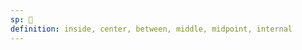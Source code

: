 ```yaml
---
sp: 󱤏
definition: inside, center, between, middle, midpoint, internal
---
```

<!-- insa is the inside of something, or the point inbetween several other things. it can also describe the stuff that is inside of something, like your the various things inside of your computer or a person's organs. -->